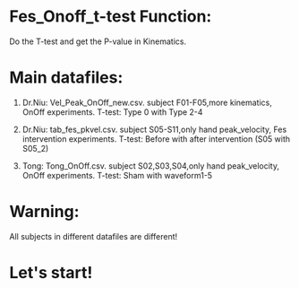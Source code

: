 # Fes_Onoff_t-test Function:
Do the T-test and get the P-value in Kinematics.

# Main datafiles:
1. Dr.Niu: Vel_Peak_OnOff_new.csv. 
subject F01-F05,more kinematics, OnOff experiments.
T-test: Type 0 with Type 2-4

2. Dr.Niu: tab_fes_pkvel.csv.
subject S05-S11,only hand peak_velocity, Fes intervention experiments.
T-test: Before with after intervention (S05 with S05_2)

3. Tong: Tong_OnOff.csv.
subject S02,S03,S04,only hand peak_velocity, OnOff experiments.
T-test: Sham with waveform1-5

# Warning:
All subjects in different datafiles are different!

# Let's start!
